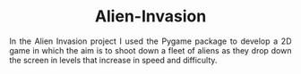 <h1 align="center">Alien-Invasion</h1>

<p align="justify">In the Alien Invasion project I used the Pygame package to develop a 2D game in which the aim is to shoot down a fleet of aliens as they drop down the screen in levels that increase in speed and difficulty. </p>
